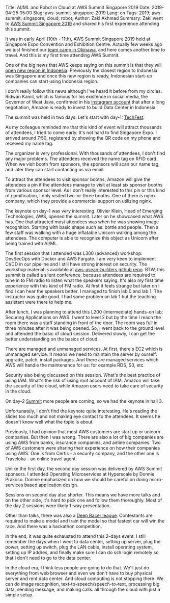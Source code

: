 Title: AI/ML and Robot in Cloud at AWS Summit Singapore 2019
Date: 2019-04-25 05:00
Slug: aws-summit-singapore-2019
Lang: en
Tags: 2019; aws-summit; singapore; cloud; robot;
Author: Zaki Akhmad
Summary: Zaki went to [AWS Summit Singapore 2019](https://aws.amazon.com/events/summits/singapore/) and shared his first experience attending this summit.

It was in early April (10th - 11th), AWS Summit Singapore 2019 held at
Singapore Expo Convention and Exhibition Centre. Actually few weeks ago we just
finished our [team camp in Okinawa](https://blog.xoxzo.com/2019/04/01/okinawa-2019-spring-team-camp/),
and here comes another time to travel. And this is my first time attending AWS Summit.

One of the big news that AWS keeps saying on this summit is that they will
[open new region in Indonesia](https://press.aboutamazon.com/news-releases/news-release-details/aws-open-new-region-indonesia).
Previously the closest region to Indonesia was Singapore and once this new region is ready,
Indonesian start-up companies can start using Indonesia region.

I don't really follow this news although I've heard it before from my circles.
Ridwan Kamil, which is famous for his existence in social media, the Governor of West Java,
confirmed in his [Instagram account](https://www.instagram.com/p/Bwldg5OgpAl/)
that after a long negotiation, Amazon is ready to invest to build Data Center in Indonesia.

The summit was held in two days. Let's start with day-1: [TechFest](https://aws.amazon.com/events/summits/singapore/agenda/techfest/).

As my colleague reminded me that this kind of event will attract thousands of attendees, I tried
to come early. It's not hard to find Singapore Expo. I arrived around 7:50, registered by showing
the QR code on my phone and received my name tag.

The organizer is very professional. With thousands of attendees, I don't find any major problems.
The attendees received the name tag on RFID card. When we visit booth from sponsors, the sponsors
will scan our name tag, and later they can start contacting us via email.

To attract the attendees to visit sponsor booths, Amazon will give the attendees a pin if the attendees
manage to visit at least six sponsor booths from various sponsor level. As I don't really interested
to this pin or this kind of gamification, I only visited two-or-three booths. One of them is
nginx company, which they provide a commercial support on utilizing nginx.

The keynote on day-1 was very interesting. Olivier Klein, Head of Emerging Technologies, AWS, opened
the summit. Later on he showcased what AWS has. One that attracted most attendees was when
he was showing image recognition. Starting with basic shape such as: bottle and people. Then a few staff
was walking with a huge inflatable Unicorn walking among the attendees. The computer is able
to recognize this object as Unicorn after being trained with AI/ML.

The first session that I attended was L300 (advanced) workshop: DevSecOps with Docker and AWS Fargate.
I am very keen to implement CI/CD in our pipeline and I still have strong interest on security.
The workshop material is available at [aws-asean-builders github repo](https://github.com/aws-asean-builders/devsecops).
BTW, this summit is called a silent conference, because attendees are required to tune in to FM radio
to listen what the speakers saying. It's also my first time experience with this kind of FM radio.
At first it feels strange but later on I find I can hear the speakers better. I managed to finish
lab 0 and lab 1. The instructor was quite good. I had some problem on lab 1 but the teaching assistant
were there to help me.

After lunch, I was planning to attend this L200 (intermediate) hands-on lab: Securing Applications on AWS.
I went to level 2 but by the time I reach the room there was a staff standing in front of the door. The room
was full in three minutes after it was being opened. So, I went back to the ground level and attended the basic
of cloud session. Delivered slowly, I can get the better understanding on the basics of cloud.

There are managed and unmanaged services. At first, there's EC2 which is unmanaged service. It means we need
to maintain the server by ourself: upgrade, patch, install packages. And there are managed services which AWS
will handle the maintenance for us: for example RDS, S3, etc.

Security also being discussed on this session. What's the best practice of using IAM. What's the risk of using
root account of IAM. Amazon will take the security of the cloud, while Amazon users need to take care of security in the cloud.

On day-2 [Summit](https://aws.amazon.com/events/summits/singapore/agenda/aws-summit/) more people are coming,
so we had the keynote in hall 3.

Unfortunately, I don't find the keynote quite interesting. He's reading the slides too much and not making eye
contact to the attendees. It seems he doesn't know well what the topic is about.

Previously, I had opinion that most AWS customers are start up or unicorn companies. But then I was wrong.
There are also a lot of big companies are using AWS from banks, insurance companies, and airline companies.
Two of AWS customers were sharing their experience on how their companies using AWS. One is from Certis - a security company,
and the other one is Traveloka - an online travel agent.

Unlike the first day, the second day session was delivered by AWS Summit sponsors.
I attended Operating Microservices at Hyperscale by Donnie Prakoso.
Donnie emphasized on how we should be careful on doing micro-services based application design.

Sessions on second day also shorter. This means we have more talks and on the other side, it's hard to pick one
and follow them thoroughly. Most of the day 2 sessions were likely 1-way presentation.

Other than talks, there was also a [Deep Racer league](https://aws.amazon.com/deepracer/league/).
Contestants are required to make a model and train the model so that fastest car will win the race.
And there was a hackathon competition.

In the end, it was quite exhausted to attend this 2-days event. I still remember the days when I went to data center,
setting up server, plug the power, setting up switch, plug the LAN cable, install operating system, setting up IP addres,
and finally make sure I can do ssh login remotely so that I don't need to go to the data center.

In the cloud era, I think less people are going to do that.
We'll just do everything from web browser and even we don't have to buy physical server and rent data center.
And cloud computing is not stopping there. We can do image recognition, text-to-speech/speech-to-text, processing big data,
sending message, and making calls: all through the cloud with just a simple setup.
